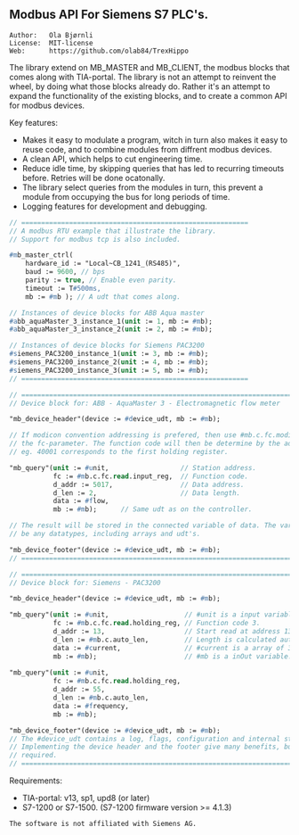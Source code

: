 Modbus API For Siemens S7 PLC's.
---------------------------------------------

```
Author:   Ola Bjørnli
License:  MIT-license
Web:      https://github.com/olab84/TrexHippo
```

The library extend on MB_MASTER and MB_CLIENT, the modbus blocks that comes along with TIA-portal. The library is not an attempt to reinvent the wheel, by doing what those blocks already do. Rather it's an attempt to expand the functionality of the existing blocks, and to create a common API for modbus devices.

Key features:
 - Makes it easy to modulate a program, witch in turn also makes it easy to reuse code, and to combine modules from diffrent modbus devices.
 - A clean API, which helps to cut engineering time.
 - Reduce idle time, by skipping queries that has led to recurring timeouts before. Retries will be done ocatonally.
 - The library select queries from the modules in turn, this prevent a module from occupying the bus for long periods of time.
 - Logging features for development and debugging.

```pascal
// =========================================================
// A modbus RTU example that illustrate the library. 
// Support for modbus tcp is also included.

#mb_master_ctrl(
    hardware_id := "Local~CB_1241_(RS485)", 
    baud := 9600, // bps
    parity := true, // Enable even parity.
    timeout := T#500ms,       
    mb := #mb ); // A udt that comes along.

// Instances of device blocks for ABB Aqua master 
#abb_aquaMaster_3_instance_1(unit := 1, mb := #mb);
#abb_aquaMaster_3_instance_2(unit := 2, mb := #mb);

// Instances of device blocks for Siemens PAC3200 
#siemens_PAC3200_instance_1(unit := 3, mb := #mb);
#siemens_PAC3200_instance_2(unit := 4, mb := #mb);
#siemens_PAC3200_instance_3(unit := 5, mb := #mb);
// =========================================================
```


```pascal
// ====================================================================================
// Device block for: ABB - AquaMaster 3 - Electromagnetic flow meter

"mb_device_header"(device := #device_udt, mb := #mb);

// If modicon convention addressing is prefered, then use #mb.c.fc.modicon.read for 
// the fc-parameter. The function code will then be determine by the address range 
// eg. 40001 corresponds to the first holding register.

"mb_query"(unit := #unit,                  // Station address.
           fc := #mb.c.fc.read.input_reg,  // Function code.
           d_addr := 5017,                 // Data address.
           d_len := 2,                     // Data length.
           data := #flow,                
           mb := #mb);      // Same udt as on the controller.

// The result will be stored in the connected variable of data. The variable can 
// be any datatypes, including arrays and udt's.         

"mb_device_footer"(device := #device_udt, mb := #mb);
// ====================================================================================
```


```pascal
// ====================================================================================
// Device block for: Siemens - PAC3200

"mb_device_header"(device := #device_udt, mb := #mb);

"mb_query"(unit := #unit,                   // #unit is a input variable.
           fc := #mb.c.fc.read.holding_reg, // Function code 3.
           d_addr := 13,                    // Start read at address 13.
           d_len := #mb.c.auto_len,         // Length is calculated automatically based on the size of "data".
           data := #current,                // #current is a array of 3 reals.
           mb := #mb);                      // #mb is a inOut variable.
                                          
"mb_query"(unit := #unit,                 
           fc := #mb.c.fc.read.holding_reg, 
           d_addr := 55,                  
           d_len := #mb.c.auto_len,       
           data := #frequency,
           mb := #mb);

"mb_device_footer"(device := #device_udt, mb := #mb);
// The #device_udt contains a log, flags, configuration and internal states.
// Implementing the device header and the footer give many benefits, but isn't
// required.
// ====================================================================================
```
   
Requirements:
 - TIA-portal: v13, sp1, upd8 (or later)
 - S7-1200 or S7-1500. (S7-1200 firmware version >= 4.1.3)

```
The software is not affiliated with Siemens AG.
```  
